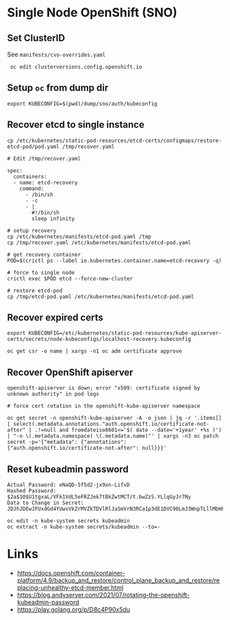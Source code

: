 # Single Node OpenShift (SNO)

## Set ClusterID

See `manifests/cvo-overrides.yaml`

```
 oc edit clusterversions.config.openshift.io
```

## Setup `oc` from dump dir
```
export KUBECONFIG=$(pwd)/dump/sno/auth/kubeconfig
```

## Recover etcd to single instance
```
cp /etc/kubernetes/static-pod-resources/etcd-certs/configmaps/restore-etcd-pod/pod.yaml /tmp/recover.yaml

# Edit /tmp/recover.yaml
```

```
spec:
  containers:
  - name: etcd-recovery
    command:
      - /bin/sh
      - -c
      - |
        #!/bin/sh
        sleep infinity
```

```
# setup recovery
cp /etc/kubernetes/manifests/etcd-pod.yaml /tmp
cp /tmp/recover.yaml /etc/kubernetes/manifests/etcd-pod.yaml

# get recovery container
POD=$(crictl ps --label io.kubernetes.container.name=etcd-recovery -q)

# force to single node
crictl exec $POD etcd --force-new-cluster

# restore etcd-pod
cp /tmp/etcd-pod.yaml /etc/kubernetes/manifests/etcd-pod.yaml
```

## Recover expired certs
```
export KUBECONFIG=/etc/kubernetes/static-pod-resources/kube-apiserver-certs/secrets/node-kubeconfigs/localhost-recovery.kubeconfig

oc get csr -o name | xargs -n1 oc adm certificate approve
```

## Recover OpenShift apiserver

`openshift-apiserver is down; error "x509: certificate signed by unknown authority" in pod logs`

```
# force cert rotation in the openshift-kube-apiserver namespace

oc get secret -n openshift-kube-apiserver -A -o json | jq -r '.items[] | select(.metadata.annotations."auth.openshift.io/certificate-not-after" | .!=null and fromdateiso8601<='$( date --date='+1year' +%s )') | "-n \(.metadata.namespace) \(.metadata.name)"' | xargs -n3 oc patch secret -p='{"metadata": {"annotations": {"auth.openshift.io/certificate-not-after": null}}}'
```

## Reset kubeadmin password
```
Actual Password: eNaQD-5f5d2-jx9xn-LifvD
Hashed Password: $2a$10$U1tgxaL/VFk1VdL5eFRZJek7tBkZwtMCT/t.bwZzS.YLlqGyJr7Ny
Data to Change in Secret: JDJhJDEwJFUxdGd4YUwvVkZrMVZkTDVlRlJaSmVrN3RCa1p3dE1DVC90LmJ3WnpTLllMbHFHeUpyN055
```
```
oc edit -n kube-system secrets kubeadmin
oc extract -n kube-system secrets/kubeadmin --to=-
```

# Links
- https://docs.openshift.com/container-platform/4.9/backup_and_restore/control_plane_backup_and_restore/replacing-unhealthy-etcd-member.html
- https://blog.andyserver.com/2021/07/rotating-the-openshift-kubeadmin-password
- https://play.golang.org/p/D8c4P90x5du
